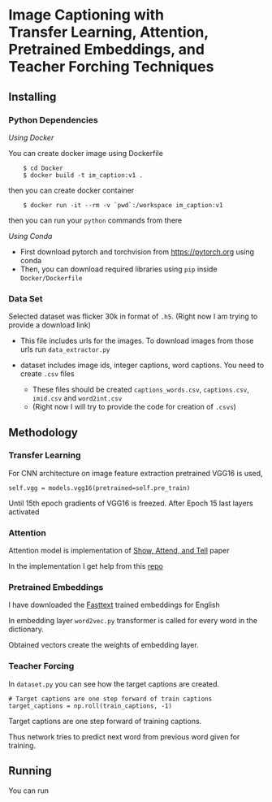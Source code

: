 # Image Captioning with <br/> Transfer Learning, Attention, Pretrained Embeddings, and Teacher Forching Techniques

## Installing

### Python Dependencies

*Using Docker*


You can create docker image using Dockerfile
```
    $ cd Docker
    $ docker build -t im_caption:v1 .
```
then you can create docker container

```
    $ docker run -it --rm -v `pwd`:/workspace im_caption:v1
```
then you can run your `python` commands from there 

*Using Conda*

- First download pytorch and torchvision from https://pytorch.org using conda
- Then, you can download required libraries using `pip` inside `Docker/Dockerfile`

 

### Data Set
Selected dataset was flicker 30k in format of `.h5`. (Right now I am trying to provide a download link)

- This file includes urls for the images. To download images from those urls run `data_extractor.py`

- dataset includes image ids, integer captions, word captions. You need to create `.csv` files

    - These files should be created `captions_words.csv`, `captions.csv`, `imid.csv` and `word2int.csv`
    - (Right now I will try to provide the code for creation of `.csvs`)

## Methodology

### Transfer Learning
For CNN architecture on image feature extraction pretrained VGG16 is used,

```
self.vgg = models.vgg16(pretrained=self.pre_train)
``` 

Until 15th epoch gradients of VGG16 is freezed. After Epoch 15 last layers activated


### Attention
Attention model is implementation of [Show, Attend, and Tell](https://arxiv.org/abs/1502.03044) paper

In the implementation I get help from this [repo](https://github.com/sgrvinod/a-PyTorch-Tutorial-to-Image-Captioning) 

### Pretrained Embeddings
   
I have downloaded the [Fasttext](https://fasttext.cc/docs/en/crawl-vectors.html) trained embeddings for English

In embedding layer `word2vec.py` transformer is called for every word in the dictionary. 

Obtained vectors create the weights of embedding layer.

### Teacher Forcing
   
In `dataset.py` you can see how the target captions are created.
   
```
# Target captions are one step forward of train captions
target_captions = np.roll(train_captions, -1) 
```  

Target captions are one step forward of training captions. 

Thus network tries to predict next word from previous word given for training.


## Running

You can run


